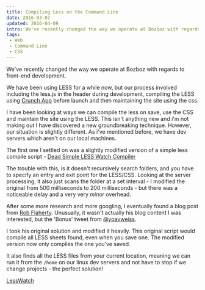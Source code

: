 ```yaml
---
title: Compiling Less on the Command Line
date: 2016-03-07
updated: 2016-04-09
intro: We've recently changed the way we operate at Bozboz with regards to front-end development. We have been using LESS for a while now, but our process involved including the less....
tags:
 - Web
 - Command Line
 - CSS
---
```


<p>We've recently changed the way we operate at Bozboz with regards to front-end development.</p>

<p>We have been using LESS for a while now, but our process involved including the less.js in the header during development, compiling the LESS using <a href="http://crunchapp.net/">Crunch App</a> before launch and then maintaining the site using the css.</p>



<p>I have been looking at ways we can compile the less on save, use the CSS and maintain the site using the LESS. This isn't anything new and i'm not making out I have discovered a new groundbreaking technique. However, our situation is slightly different. As i've mentioned before, we have dev servers which aren't on our local machines.</p>



<p>The first one I settled on was a slightly modified version of a simple less compile script -&nbsp;<a href="https://github.com/mikestreety/Dead-Simple-LESS-Watch-Compiler">Dead Simple LESS Watch Compiler</a></p>



<p>The trouble with this, is it doesn't recursively search folders, and you have to specify an entry and exit point for the LESS/CSS. Looking at the server processing, it also just scans the folder at a set interval - I modified the original from 500 milliseconds to 200 milliseconds - but there was a noticeable delay and a very very <em>minor</em> overhead.</p>



<p>After some more research and more googling, I eventually found a blog post from <a href="http://www.ravelrumba.com/blog/watch-compile-less-command-line/">Rob Flaherty</a>. Unusually, it wasn't actually his blog content I was interested, but the 'Bonus' tweet from <a href="http://www.twitter.com/yoavweiss">@yoavweiss</a>.</p>



<p>I took his original solution and modified it heavily. This original script would compile all LESS sheets found, even when you save one. The modified version now only compiles the one you've saved.</p>



<p>It also finds all the LESS files from your current location, meaning we can run it from the <code>/home</code> on our linux dev servers and not have to stop if we change projects - the perfect solution!</p>



<p><a href="https://github.com/mikestreety/less-watch">LessWatch</a></p>